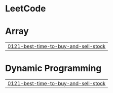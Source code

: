 # LeetCode


# Array
|  |
| ------- |
| [0121-best-time-to-buy-and-sell-stock](https://github.com/nikesm98/LeetCode/tree/master/0121-best-time-to-buy-and-sell-stock) |
# Dynamic Programming
|  |
| ------- |
| [0121-best-time-to-buy-and-sell-stock](https://github.com/nikesm98/LeetCode/tree/master/0121-best-time-to-buy-and-sell-stock) |